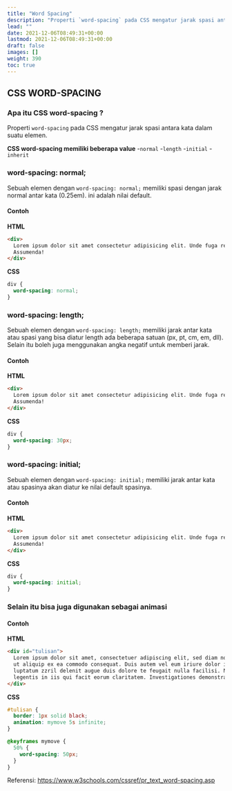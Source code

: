 ```yaml
---
title: "Word Spacing"
description: "Properti `word-spacing` pada CSS mengatur jarak spasi antara kata dalam suatu elemen."
lead: ""
date: 2021-12-06T08:49:31+00:00
lastmod: 2021-12-06T08:49:31+00:00
draft: false
images: []
weight: 390
toc: true
---
```

## CSS WORD-SPACING

### Apa itu CSS word-spacing ?

Properti `word-spacing` pada CSS mengatur jarak spasi antara kata dalam suatu elemen.

**CSS word-spacing memiliki beberapa value** -`normal` -`length` -`initial` -`inherit`

### word-spacing: normal;

Sebuah elemen dengan `word-spacing: normal;` memiliki spasi dengan jarak normal antar kata (0.25em). ini adalah nilai default.

#### Contoh

**HTML**

```html
<div>
  Lorem ipsum dolor sit amet consectetur adipisicing elit. Unde fuga reprehenderit earum natus cupiditate deleniti ratione perspiciatis repudiandae laudantium vero. Reiciendis molestias ut exercitationem quasi rerum a quaerat sit!
  Assumenda!
</div>
```

**CSS**

```css
div {
  word-spacing: normal;
}
```

### word-spacing: length;

Sebuah elemen dengan `word-spacing: length;` memiliki jarak antar kata atau spasi yang bisa diatur length ada beberapa satuan (px, pt, cm, em, dll). Selain itu boleh juga menggunakan angka negatif untuk memberi jarak.

#### Contoh

**HTML**

```html
<div>
  Lorem ipsum dolor sit amet consectetur adipisicing elit. Unde fuga reprehenderit earum natus cupiditate deleniti ratione perspiciatis repudiandae laudantium vero. Reiciendis molestias ut exercitationem quasi rerum a quaerat sit!
  Assumenda!
</div>
```

**CSS**

```css
div {
  word-spacing: 30px;
}
```

### word-spacing: initial;

Sebuah elemen dengan `word-spacing: initial;` memiliki jarak antar kata atau spasinya akan diatur ke nilai default spasinya.

#### Contoh

**HTML**

```html
<div>
  Lorem ipsum dolor sit amet consectetur adipisicing elit. Unde fuga reprehenderit earum natus cupiditate deleniti ratione perspiciatis repudiandae laudantium vero. Reiciendis molestias ut exercitationem quasi rerum a quaerat sit!
  Assumenda!
</div>
```

**CSS**

```css
div {
  word-spacing: initial;
}
```

### Selain itu bisa juga digunakan sebagai animasi

#### Contoh

**HTML**

```html
<div id="tulisan">
  Lorem ipsum dolor sit amet, consectetuer adipiscing elit, sed diam nonummy nibh euismod tincidunt ut laoreet dolore magna aliquam erat volutpat. Ut wisi enim ad minim veniam, quis nostrud exerci tation ullamcorper suscipit lobortis nisl
  ut aliquip ex ea commodo consequat. Duis autem vel eum iriure dolor in hendrerit in vulputate velit esse molestie consequat, vel illum dolore eu feugiat nulla facilisis at vero eros et accumsan et iusto odio dignissim qui blandit praesent
  luptatum zzril delenit augue duis dolore te feugait nulla facilisi. Nam liber tempor cum soluta nobis eleifend option congue nihil imperdiet doming id quod mazim placerat facer possim assum. Typi non habent claritatem insitam; est usus
  legentis in iis qui facit eorum claritatem. Investigationes demonstraverunt lectores legere me lius quod ii legunt saepius.
</div>
```

**CSS**

```css
#tulisan {
  border: 1px solid black;
  animation: mymove 5s infinite;
}

@keyframes mymove {
  50% {
    word-spacing: 50px;
  }
}
```

Referensi: https://www.w3schools.com/cssref/pr_text_word-spacing.asp
